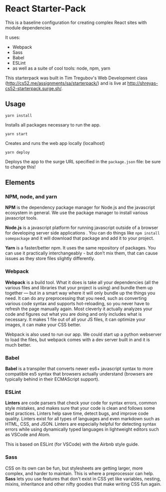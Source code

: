 # React Starter-Pack

This is a baseline configuration for creating complex React sites with module dependencies

It uses:
* Webpack
* Sass
* Babel
* ESLint
* as well as a suite of cool tools: node, npm, yarn

This starterpack was built in Tim Tregubov's Web Development class (http://cs52.me/assignments/sa/starterpack/) and is live at http://shreyas-cs52-starterpack.surge.sh/.

## Usage

```
yarn install
```

Installs all packages necessary to run the app.

```
yarn start
```

Creates and runs the web app locally (localhost)

```
yarn deploy
```

Deploys the app to the surge URL specified in the `package.json` file: be sure to change this!

## Elements

### NPM, node, and yarn

**NPM** is the dependency package manager for Node.js and the javascript ecosystem in general. We use the package manager to install various javascript tools. 

**Node.js** is a javascript platform for running javascript outside of a browser for developing server side applications . You can do things like `npm install somepackage` and it will download that package and add it to your project. 

**Yarn** is a faster/better npm. It uses the same repository of packages. You can use it practically interchangeably - but don’t mix them, that can cause issues as they store files slightly differently.

### Webpack

**Webpack** is a build tool. What it does is take all your dependencies (all the various files and libraries that your project is using) and bundle them up together — but in a smart way where it will only bundle up the things you need. It can do any preprocessing that you need, such as converting various code syntax and supports hot-reloading, so you never have to refresh the page manually again. Most cleverly it actually analyzes your code and figures out what you are doing and only includes what is necessary. It makes 1 file out of all your JS files, it can optimize your images, it can make your CSS better.

Webpack is also used to run our app. We could start up a python webserver to load the files, but webpack comes with a dev server built in and it is much better.

### Babel

**Babel** is a transpiler that converts newer es6+ javascript syntax to more compatible es5 syntax that browsers actually understand (browsers are typically behind in their ECMAScript support).

### ESLint

**Linters** are code parsers that check your code for syntax errors, common style mistakes, and makes sure that your code is clean and follows some best practices. Linters help save time, detect bugs, and improve code quality. Linters exist for all types of languages and even markdown such as HTML, CSS, and JSON. Linters are especially helpful for detecting syntax errors while using dynamically typed languages in lightweight editors such as VSCode and Atom.

This is based on ESLint (for VSCode) with the Airbnb style guide.

### Sass

CSS on its own can be fun, but stylesheets are getting larger, more complex, and harder to maintain. This is where a preprocessor can help. **Sass** lets you use features that don't exist in CSS yet like variables, nesting, mixins, inheritance and other nifty goodies that make writing CSS fun again.
